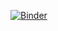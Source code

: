 

[![Binder](https://mybinder.org/badge_logo.svg)](https://mybinder.org/v2/gh/raphaeldussin/publications_material/master)

